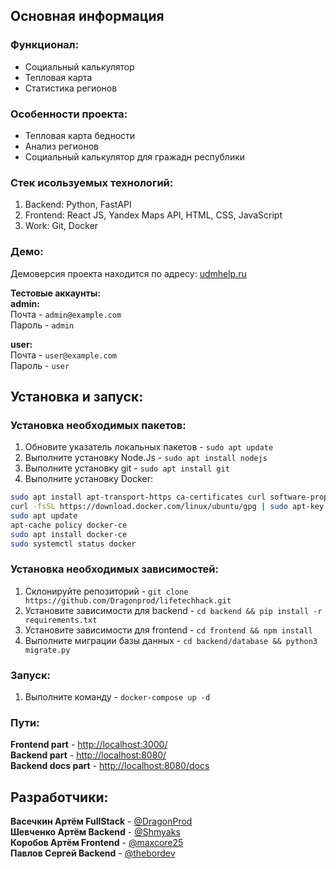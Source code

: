 ## Основная информация

### Функционал:

- Социальный калькулятор
- Тепловая карта
- Статистика регионов
  
### Особенности проекта:

- Тепловая карта бедности 
- Анализ регионов
- Социальный калькулятор для гражадн республики

### Стек исользуемых технологий:

1. Backend: Python, FastAPI
2. Frontend: React JS, Yandex Maps API, HTML, CSS, JavaScript
3. Work: Git, Docker

### Демо:

Демоверсия проекта находится по адресу: [udmhelp.ru](https://udmhelp.ru/) 

**Тестовые аккаунты:**\
**admin:**\
Почта - `admin@example.com`\
Пароль - `admin`

**user:**\
Почта - `user@example.com`\
Пароль - `user`


## Установка и запуск:

### Установка необходимых пакетов:

1. Обновите указатель локальных пакетов - `sudo apt update`
2. Выполните установку Node.Js - `sudo apt install nodejs`
3. Выполните установку git - `sudo apt install git`
4. Выполните установку Docker:
```sh
sudo apt install apt-transport-https ca-certificates curl software-properties-common
curl -fsSL https://download.docker.com/linux/ubuntu/gpg | sudo apt-key add -
sudo apt update
apt-cache policy docker-ce
sudo apt install docker-ce
sudo systemctl status docker
```

### Установка необходимых зависимостей:

1. Склонируйте репозиторий - `git clone https://github.com/Dragonprod/lifetechhack.git`
2. Установите зависимости для backend - `cd backend && pip install -r requirements.txt`
3. Установите зависимости для frontend - `cd frontend && npm install`
4. Выполните миграции базы данных - `cd backend/database && python3 migrate.py`


### Запуск:

1. Выполните команду - `docker-compose up -d`

### Пути:

**Frontend part** - [http://localhost:3000/](http://localhost:3000/)\
**Backend part** - [http://localhost:8080/](http://localhost:8080/)\
**Backend docs part** - [http://localhost:8080/docs](http://localhost:8080/)

## Разработчики:

**Васечкин Артём FullStack** - [@DragonProd](https://t.me/DragonProd)\
**Шевченко Артём Backend** - [@Shmyaks](https://t.me/Shmyaks)\
**Коробов Артём Frontend** - [@maxcore25](https://t.me/maxcore25)\
**Павлов Сергей Backend** - [@thebordev](https://t.me/thebordev)